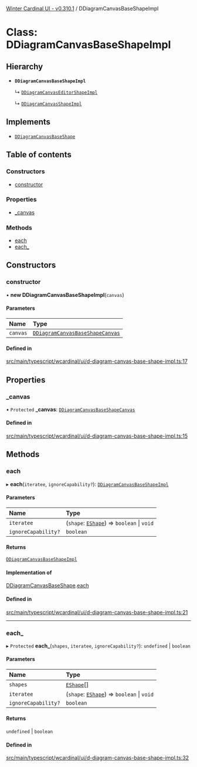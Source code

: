 [Winter Cardinal UI - v0.310.1](../index.md) / DDiagramCanvasBaseShapeImpl

# Class: DDiagramCanvasBaseShapeImpl

## Hierarchy

- **`DDiagramCanvasBaseShapeImpl`**

  ↳ [`DDiagramCanvasEditorShapeImpl`](DDiagramCanvasEditorShapeImpl.md)

  ↳ [`DDiagramCanvasShapeImpl`](DDiagramCanvasShapeImpl.md)

## Implements

- [`DDiagramCanvasBaseShape`](../interfaces/DDiagramCanvasBaseShape.md)

## Table of contents

### Constructors

- [constructor](DDiagramCanvasBaseShapeImpl.md#constructor)

### Properties

- [\_canvas](DDiagramCanvasBaseShapeImpl.md#_canvas)

### Methods

- [each](DDiagramCanvasBaseShapeImpl.md#each)
- [each\_](DDiagramCanvasBaseShapeImpl.md#each_)

## Constructors

### constructor

• **new DDiagramCanvasBaseShapeImpl**(`canvas`)

#### Parameters

| Name | Type |
| :------ | :------ |
| `canvas` | [`DDiagramCanvasBaseShapeCanvas`](../interfaces/DDiagramCanvasBaseShapeCanvas.md) |

#### Defined in

[src/main/typescript/wcardinal/ui/d-diagram-canvas-base-shape-impl.ts:17](https://github.com/winter-cardinal/winter-cardinal-ui/blob/v0.310.1/src/main/typescript/wcardinal/ui/d-diagram-canvas-base-shape-impl.ts#L17)

## Properties

### \_canvas

• `Protected` **\_canvas**: [`DDiagramCanvasBaseShapeCanvas`](../interfaces/DDiagramCanvasBaseShapeCanvas.md)

#### Defined in

[src/main/typescript/wcardinal/ui/d-diagram-canvas-base-shape-impl.ts:15](https://github.com/winter-cardinal/winter-cardinal-ui/blob/v0.310.1/src/main/typescript/wcardinal/ui/d-diagram-canvas-base-shape-impl.ts#L15)

## Methods

### each

▸ **each**(`iteratee`, `ignoreCapability?`): [`DDiagramCanvasBaseShapeImpl`](DDiagramCanvasBaseShapeImpl.md)

#### Parameters

| Name | Type |
| :------ | :------ |
| `iteratee` | (`shape`: [`EShape`](../interfaces/EShape.md)) => `boolean` \| `void` |
| `ignoreCapability?` | `boolean` |

#### Returns

[`DDiagramCanvasBaseShapeImpl`](DDiagramCanvasBaseShapeImpl.md)

#### Implementation of

[DDiagramCanvasBaseShape](../interfaces/DDiagramCanvasBaseShape.md).[each](../interfaces/DDiagramCanvasBaseShape.md#each)

#### Defined in

[src/main/typescript/wcardinal/ui/d-diagram-canvas-base-shape-impl.ts:21](https://github.com/winter-cardinal/winter-cardinal-ui/blob/v0.310.1/src/main/typescript/wcardinal/ui/d-diagram-canvas-base-shape-impl.ts#L21)

___

### each\_

▸ `Protected` **each_**(`shapes`, `iteratee`, `ignoreCapability?`): `undefined` \| `boolean`

#### Parameters

| Name | Type |
| :------ | :------ |
| `shapes` | [`EShape`](../interfaces/EShape.md)[] |
| `iteratee` | (`shape`: [`EShape`](../interfaces/EShape.md)) => `boolean` \| `void` |
| `ignoreCapability?` | `boolean` |

#### Returns

`undefined` \| `boolean`

#### Defined in

[src/main/typescript/wcardinal/ui/d-diagram-canvas-base-shape-impl.ts:32](https://github.com/winter-cardinal/winter-cardinal-ui/blob/v0.310.1/src/main/typescript/wcardinal/ui/d-diagram-canvas-base-shape-impl.ts#L32)
